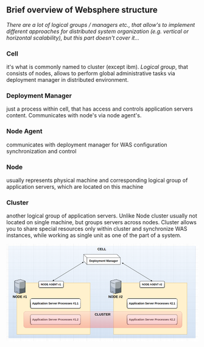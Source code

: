 ## Brief overview of Websphere structure
_There are a lot of logical groups / managers etc., that allow's to implement different approaches for distributed system organization (e.g. vertical or horizontal scalability), but this part doesn't cover it..._

### Cell 
it's what is commonly named to cluster (except ibm). _Logical group_, that consists of nodes, allows to perform global administrative tasks via deployment manager in distributed environment.

### Deployment Manager 
just a process within cell, that has access and controls application servers content. Communicates with node's via node agent's.

### Node Agent
communicates with deployment manager for WAS configuration synchronization and control

### Node
usually represents physical machine and corresponding logical group of application servers, which are located on this machine

### Cluster
another logical group of application servers. Unlike Node cluster usually not located on single machine, but groups servers across nodes. Cluster allows you to share special resources only within cluster and synchronize WAS instances, while working as single unit as one of the part of a system.

![](assets/websphere.png)
